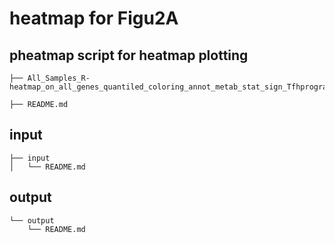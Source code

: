 # heatmap for Figu2A

## pheatmap script for heatmap plotting
```
├── All_Samples_R-heatmap_on_all_genes_quantiled_coloring_annot_metab_stat_sign_Tfhprogram.R

├── README.md
```
## input
```
├── input
│   └── README.md
```
## output
```
└── output
    └── README.md
```
